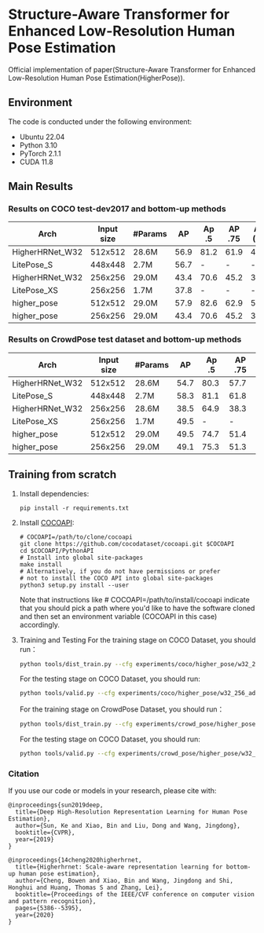 # Structure-Aware Transformer for Enhanced Low-Resolution Human Pose Estimation
Official implementation of paper(Structure-Aware Transformer for Enhanced Low-Resolution Human Pose Estimation(HigherPose)).

## Environment

The code is conducted under the following environment:

* Ubuntu 22.04
* Python 3.10
* PyTorch 2.1.1
* CUDA 11.8

## Main Results

[//]: # (### Results on COCO test-dev2017 and top-down methods)

[//]: # (| Arch            | Input size | #Params | GFLOPs | AP   | Ap .5 | AP .75 | AP &#40;M&#41; | AP &#40;L&#41; |)

[//]: # (|-----------------|------------|---------|--------|------|-------|--------|--------|--------|)

[//]: # (| HRNet_W32       | 256x192    | 28.5M   | 7.1    | 73.4 | 89.5  | 80.7   | 70.2   | 80.1   |)

[//]: # (| HRNet_W48       | 256x192    | 63.6M   | 14.6   | 75.1 | 90.6  | 82.2   | 71.5   | 81.8   |)

[//]: # (| TransPose-H-S   | 256x192    | 8.0M    | 10.2   | 73.4 | 91.6  | 81.1   | 70.1   | 79.3   |)

[//]: # (| TransPose-H-A6  | 256x192    | 17.5M   | 21.8   | 75.0 | 92.2  | 82.3   | 71.3   | 81.1   |)

[//]: # (| TokenPose-S-v2  | 256x192    | 6.2M    | 11.6   | 73.1 | 91.4  | 80.7   | 69.7   | 79.0   |)

[//]: # (| TokenPose-L/D24 | 256x192    | 27.5M   | 11.0   | 75.1 | 92.1  | 82.5   | 71.7   | 81.1   |)

[//]: # (| HRNet-W32+UDP   | 256x192    | -       | -      | 75.2 | 92.4  | 82.9   | 72.0   | 80.8   |)

[//]: # (| HRNet-W48+UDP   | 256x192    | -       | -      | 75.7 | 92.4  | 83.3   | 72.5   | 81.4   |)

[//]: # (| **higher_pose** | 256x256    | 16.3M   | 5.64   | 73.9 | 91.7  | 82.0   | 70.5   | 79.5   |)

[//]: # ()
[//]: # (### Results on COCO test-dev2017 and bottom-up methods)

[//]: # (| Arch           | Input size | #Params | GFLOPs | AP   | Ap .5 | AP .75 | AP &#40;M&#41; | AP &#40;L&#41; |)

[//]: # (|----------------|------------|---------|--------|------|-------|--------|--------|--------|)

[//]: # (| higherHRNet_W32| 512        | 28.6M   | 47.9   | 66.4 | 87.5  | 72.8   | 61.2   | 74.2   |)

[//]: # (| +UDP           | 512        | -       | -      | 69.1 | 89.1  | 75.8   | 64.4   | 75.5   |)

[//]: # (| higherHRNet_W48| 640        | 63.8M   | 154.3  | 68.4 | 88.2  | 75.1   | 64.4   | 74.2   |)

[//]: # (| +UDP           | 640        | -       | -      | 70.5 | 89.4  | 77.0   | 66.8   | 75.4   |)

[//]: # (| LitePose-S     | 448x448    | 2.7M    | 5      | 56.7 | -     | -      | -      | -      |)

[//]: # (| LitePose-XS    | 256x256    | 1.7M    | 11.6   | 37.8 | -     | -      | -      | -      |)

[//]: # (| **higher_pose**| 512x512    | 29.06M  | 54.9   | 57.9 | 82.6  | 62.9   | 50.4   | 68.5   |)

[//]: # (| **higher_pose**| 256x256    | 29.06M  | 12.01  | 43.4 | 70.6  | 45.2   | 30.3   | 62.1   |)

### Results on COCO test-dev2017 and bottom-up methods
| Arch            | Input size | #Params | AP   | Ap .5 | AP .75 | AP (M) | AP (L) |
|-----------------|------------|---------|------|-------|--------|--------|--------|
| HigherHRNet_W32 | 512x512    | 28.6M   | 56.9 | 81.2  | 61.9   | 49.0   | 68.7   |
| LitePose_S      | 448x448    | 2.7M    | 56.7 | -     | -      | -      | -      |
| HigherHRNet_W32 | 256x256    | 29.0M   | 43.4 | 70.6  | 45.2   | 30.3   | 62.1   |
| LitePose_XS     | 256x256    | 1.7M    | 37.8 | -     | -      | -      | -      |
| higher_pose     | 512x512    | 29.0M   | 57.9 | 82.6  | 62.9   | 50.4   | 68.5   |
| higher_pose     | 256x256    | 29.0M   | 43.4 | 70.6  | 45.2   | 30.3   | 62.1   |

### Results on CrowdPose test dataset and bottom-up methods
| Arch            | Input size | #Params | AP   | Ap .5 | AP .75 |
|-----------------|------------|---------|------|-------|--------|
| HigherHRNet_W32 | 512x512    | 28.6M   | 54.7 | 80.3  | 57.7   |
| LitePose_S      | 448x448    | 2.7M    | 58.3 | 81.1  | 61.8   |
| HigherHRNet_W32 | 256x256    | 28.6M   | 38.5 | 64.9  | 38.3   |
| LitePose_XS     | 256x256    | 1.7M    | 49.5 | -     | -      |
| higher_pose     | 512x512    | 29.0M   | 49.5 | 74.7  | 51.4   |
| higher_pose     | 256x256    | 29.0M   | 49.1 | 75.3  | 51.3   |

## Training from scratch
1. Install dependencies:
   ```
   pip install -r requirements.txt
   ```
2. Install [COCOAPI](https://github.com/cocodataset/cocoapi):
   ```
   # COCOAPI=/path/to/clone/cocoapi
   git clone https://github.com/cocodataset/cocoapi.git $COCOAPI
   cd $COCOAPI/PythonAPI
   # Install into global site-packages
   make install
   # Alternatively, if you do not have permissions or prefer
   # not to install the COCO API into global site-packages
   python3 setup.py install --user
   ```
   Note that instructions like # COCOAPI=/path/to/install/cocoapi indicate that you should pick a path where you'd like to have the software cloned and then set an environment variable (COCOAPI in this case) accordingly.

3. Training and Testing
   For the training stage on COCO Dataset, you should run：
   ```bash
   python tools/dist_train.py --cfg experiments/coco/higher_pose/w32_256_adam_lr1e-3.yaml
   ```
   For the testing stage on COCO Dataset, you should run:
   ```bash
   python tools/valid.py --cfg experiments/coco/higher_pose/w32_256_adam_lr1e-3.yaml
   ```
    For the training stage on CrowdPose Dataset, you should run：
   ```bash
   python tools/dist_train.py --cfg experiments/crowd_pose/higher_pose/w32_512_adam_lr1e-3.yaml
   ```
   For the testing stage on COCO Dataset, you should run:
   ```bash
   python tools/valid.py --cfg experiments/crowd_pose/higher_pose/w32_512_adam_lr1e-3.yaml
   ```
   
### Citation
If you use our code or models in your research, please cite with:
```
@inproceedings{sun2019deep,
  title={Deep High-Resolution Representation Learning for Human Pose Estimation},
  author={Sun, Ke and Xiao, Bin and Liu, Dong and Wang, Jingdong},
  booktitle={CVPR},
  year={2019}
}

@inproceedings{14cheng2020higherhrnet,
  title={Higherhrnet: Scale-aware representation learning for bottom-up human pose estimation},
  author={Cheng, Bowen and Xiao, Bin and Wang, Jingdong and Shi, Honghui and Huang, Thomas S and Zhang, Lei},
  booktitle={Proceedings of the IEEE/CVF conference on computer vision and pattern recognition},
  pages={5386--5395},
  year={2020}
}